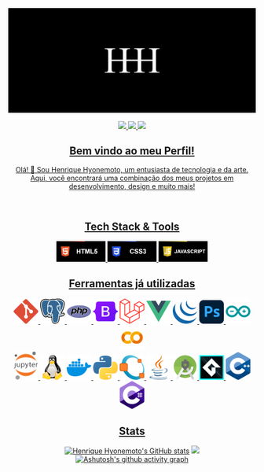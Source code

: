 <div align="center"> 

<img src="image/Wallpaper.jpg">

<a href=mailto:ifhenriquehyonemoto@gmail.com target="_blank"> <img src="https://img.shields.io/badge/Gmail-D14836?style=for-the-badge&logo=gmail&logoColor=white">
<a href=https://www.linkedin.com/in/henrique-hyonemoto-689002221/ target="_blank"> <img src="https://img.shields.io/badge/LinkedIn-0077B5?style=for-the-badge&logo=linkedin&logoColor=white">
<a href=youtube.com/@HenriqueHyonemoto target="_blank"> <img src="https://img.shields.io/badge/YouTube-FF0000?style=for-the-badge&logo=youtube&logoColor=white">

</div>

<div align="center">

## Bem vindo ao meu Perfil!

Olá! 👋 Sou Henrique Hyonemoto, um entusiasta de tecnologia e da arte. Aqui, você encontrará uma combinação dos meus projetos em desenvolvimento, design e muito mais!

</div>

<br>

<div align="center">

## Tech Stack & Tools

<img src="image/Btn_HTML5.gif" width="100px">
<img src="image/Btn_CSS3.gif" width="100px">
<img src="image/Btn_JAVASCRIPT.gif" width="100px">

</div>

<div align="center">

## Ferramentas já utilizadas

<img src ="image/git.png" width=50px>
<img src ="image/postgresql.png" width=50px>
<img src ="image/php.png" width=50px>
<img src ="image/bootstrap.png" width=50px>
<img src ="image/laravel.png" width=50px>
<img src ="image/vue.png" width=50px>
<img src ="image/jquery.png" width=50px>
<img src ="image/photoshop.png" width=50px>
<img src ="image/arduino.png" width=50px>
<img src ="image/collab.png" width=50px>
<br>
<img src ="image/jupyter.png" width=50px>
<img src ="image/linux.png" width=50px>
<img src ="image/docker.png" width=50px>
<img src ="image/python.png" width=50px>
<img src ="image/octave.png" width=50px>
<img src ="image/java.png" width=50px>
<img src ="image/androidstudio.png" width=50px>
<img src ="image/game-maker2.png" width=50px>
<img src ="image/cpp.png" width=50px>
<img src ="image/c-sharp.png" width=50px>
<br>

</div>

<div align="Center">

## Stats

[![Henrique Hyonemoto's GitHub stats](https://github-readme-stats.vercel.app/api?username=HenriqueHyonemoto&theme=midnight-purple&bg_color=00000000&hide_border=true&text)](https://github.com/anuraghazra/github-readme-stats)
<img src ="https://github-readme-stats.vercel.app/api/top-langs/?username=HenriqueHyonemoto&layout=compact&theme=midnight-purple&bg_color=00000000&hide=makefile,JupyterNotebook&hide_border=true" width=355px>
<br>
[![Ashutosh's github activity graph](https://github-readme-activity-graph.vercel.app/graph?username=HenriqueHyonemoto&theme=high-contrast&line=9745f5&bg_color=transparent&hide_border=true&point=9745f5&title_color=9745f5&grid=true)](https://github.com/ashutosh00710/github-readme-activity-graph)

</div>






